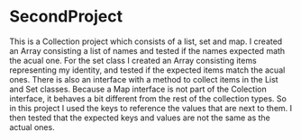 # SecondProject
This is a Collection project which consists of a list, set and map. I created an Array consisting a list of names and tested if the names expected math the acual one.
For the set class I created an Array consisting items representing my identity, and tested if the expected items match the acual ones.
There is also an interface with a method to collect items in the List and Set classes.
Because a Map interface is not part of the Colection interface, it behaves a bit different from the rest of the collection types. So in this project I used the keys to reference the values that are next to them. I then tested that the expected keys and values are not the same as the actual ones.
